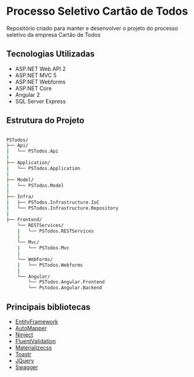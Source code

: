 # Processo Seletivo Cartão de Todos
Repositório criado para manter e desenvolver o projeto do processo seletivo da empresa Cartão de Todos

## Tecnologias Utilizadas
- ASP.NET Web API 2
- ASP.NET MVC 5
- ASP.NET Webforms
- ASP.NET Core
- Angular 2
- SQL Server Express

## Estrutura do Projeto
```bash

PSTodos/
├── Api/
|   └── PSTodos.Api
|
├── Application/
|   └── PSTodos.Application
|
├── Model/
|   └── PSTodos.Model
|
├── Infra/
|   ├── PSTodos.Infrastructure.IoC
|   └── PSTodos.Infrastructure.Repository
|
├── Frontend/
    └── RESTServices/
    |   └── PSTodos.RESTServices
    |
    └── Mvc/
    |   └── PSTodos.Mvc
    |
    └── WebForms/
    |   └── PSTodos.Webforms
    |
    └── Angular/
        └── PSTodos.Angular.Frontend
        └── Pstodos.Angular.Backend

```

## Principais bibliotecas
- [EntityFramework](https://github.com/aspnet/EntityFramework6)
- [AutoMapper](https://github.com/AutoMapper/AutoMapper)
- [Ninject](https://github.com/ninject/Ninject)
- [FluentValidation](https://github.com/JeremySkinner/FluentValidation)
- [Materializecss](https://github.com/Dogfalo/materialize)
- [Toastr](https://github.com/CodeSeven/toastr)
- [JQuery](https://github.com/jquery/jquery)
- [Swagger](https://github.com/domaindrivendev/Swashbuckle)

